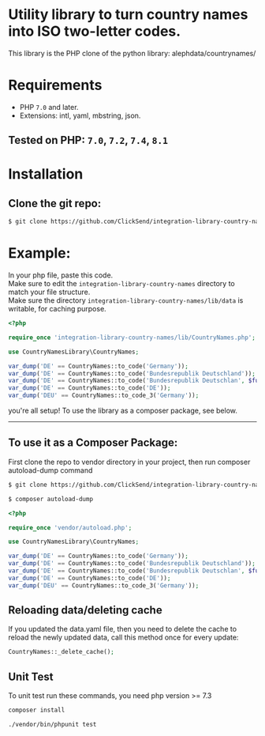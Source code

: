 # Utility library to turn country names into ISO two-letter codes.
This library is the PHP clone of the python library: alephdata/countrynames/

# Requirements
  * PHP `7.0` and later.
  * Extensions: intl, yaml, mbstring, json.

## Tested on PHP: `7.0`, `7.2`, `7.4`, `8.1`

# Installation 

## Clone the git repo:
```bash 
$ git clone https://github.com/ClickSend/integration-library-country-names.git
```
# Example:

In your php file, paste this code. <br/>
Make sure to edit the `integration-library-country-names` directory to  match your file structure.<br/>
Make sure the directory `integration-library-country-names/lib/data` is writable, for caching purpose.
```php
<?php 

require_once 'integration-library-country-names/lib/CountryNames.php';

use CountryNamesLibrary\CountryNames;

var_dump('DE' == CountryNames::to_code('Germany'));
var_dump('DE' == CountryNames::to_code('Bundesrepublik Deutschland'));
var_dump('DE' == CountryNames::to_code('Bundesrepublik Deutschlan', $fuzzy=true));
var_dump('DE' == CountryNames::to_code('DE'));
var_dump('DEU' == CountryNames::to_code_3('Germany'));

```


you're all setup!
To use the library as a composer package, see below.
<hr/>


## To use it as a Composer Package:
First clone the repo to vendor directory in your project, then run composer autoload-dump command
```bash 
$ git clone https://github.com/ClickSend/integration-library-country-names.git   your-project-path/vendor/integration-library-country-names
```
```bash
$ composer autoload-dump
```

```php
<?php 

require_once 'vendor/autoload.php';

use CountryNamesLibrary\CountryNames;

var_dump('DE' == CountryNames::to_code('Germany'));
var_dump('DE' == CountryNames::to_code('Bundesrepublik Deutschland'));
var_dump('DE' == CountryNames::to_code('Bundesrepublik Deutschlan', $fuzzy=true));
var_dump('DE' == CountryNames::to_code('DE'));
var_dump('DEU' == CountryNames::to_code_3('Germany'));

```
## Reloading data/deleting cache
If you updated the data.yaml file, then you need to delete the cache to reload the newly updated data, call this method once for every update:
```php 
CountryNames::_delete_cache();
```


## Unit Test
To unit test run these commands, you need php version >= 7.3

```bash 
composer install 

./vendor/bin/phpunit test
```

